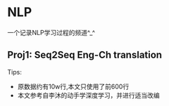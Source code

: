 # NLP
一个记录NLP学习过程的频道^_^
## Proj1:  Seq2Seq Eng-Ch translation
Tips:
+ 原数据约有10w行,本文只使用了前600行
+ 本文参考自李沐的动手学深度学习，并进行适当改编
